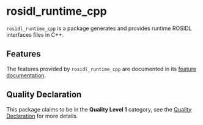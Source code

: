 # rosidl_runtime_cpp

`rosidl_runtime_cpp` is a package generates and provides runtime ROSIDL interfaces files in C++.

## Features

The features provided by `rosidl_runtime_cpp` are documented in its [feature documentation](docs/FEATURES.md).

## Quality Declaration

This package claims to be in the **Quality Level 1** category, see the [Quality Declaration](QUALITY_DECLARATION.md) for more details.

